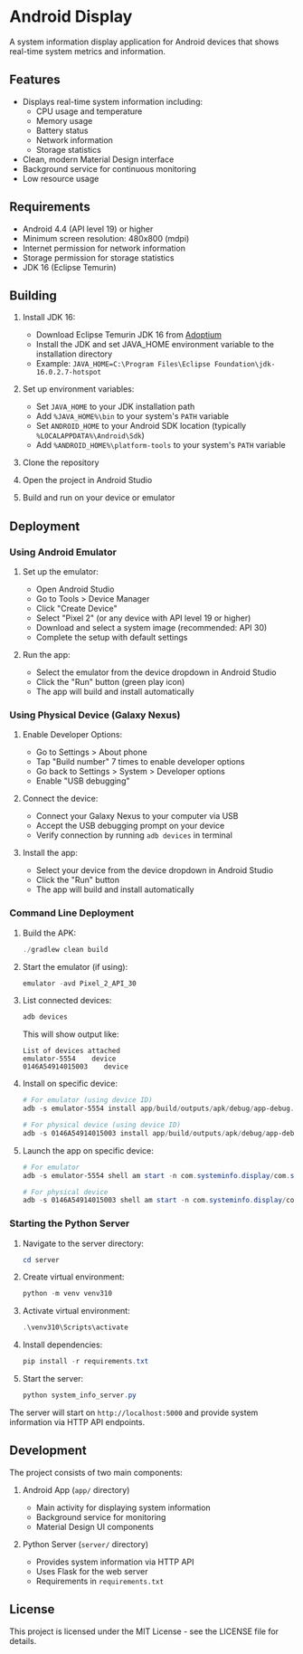 # Android Display

A system information display application for Android devices that shows real-time system metrics and information.

## Features

- Displays real-time system information including:
  - CPU usage and temperature
  - Memory usage
  - Battery status
  - Network information
  - Storage statistics
- Clean, modern Material Design interface
- Background service for continuous monitoring
- Low resource usage

## Requirements

- Android 4.4 (API level 19) or higher
- Minimum screen resolution: 480x800 (mdpi)
- Internet permission for network information
- Storage permission for storage statistics
- JDK 16 (Eclipse Temurin)

## Building

1. Install JDK 16:
   - Download Eclipse Temurin JDK 16 from [Adoptium](https://adoptium.net/temurin/releases/?version=16)
   - Install the JDK and set JAVA_HOME environment variable to the installation directory
   - Example: `JAVA_HOME=C:\Program Files\Eclipse Foundation\jdk-16.0.2.7-hotspot`

2. Set up environment variables:
   - Set `JAVA_HOME` to your JDK installation path
   - Add `%JAVA_HOME%\bin` to your system's `PATH` variable
   - Set `ANDROID_HOME` to your Android SDK location (typically `%LOCALAPPDATA%\Android\Sdk`)
   - Add `%ANDROID_HOME%\platform-tools` to your system's `PATH` variable

3. Clone the repository
4. Open the project in Android Studio
5. Build and run on your device or emulator

## Deployment

### Using Android Emulator

1. Set up the emulator:
   - Open Android Studio
   - Go to Tools > Device Manager
   - Click "Create Device"
   - Select "Pixel 2" (or any device with API level 19 or higher)
   - Download and select a system image (recommended: API 30)
   - Complete the setup with default settings

2. Run the app:
   - Select the emulator from the device dropdown in Android Studio
   - Click the "Run" button (green play icon)
   - The app will build and install automatically

### Using Physical Device (Galaxy Nexus)

1. Enable Developer Options:
   - Go to Settings > About phone
   - Tap "Build number" 7 times to enable developer options
   - Go back to Settings > System > Developer options
   - Enable "USB debugging"

2. Connect the device:
   - Connect your Galaxy Nexus to your computer via USB
   - Accept the USB debugging prompt on your device
   - Verify connection by running `adb devices` in terminal

3. Install the app:
   - Select your device from the device dropdown in Android Studio
   - Click the "Run" button
   - The app will build and install automatically

### Command Line Deployment

1. Build the APK:
   ```powershell
   ./gradlew clean build
   ```

2. Start the emulator (if using):
   ```powershell
   emulator -avd Pixel_2_API_30
   ```

3. List connected devices:
   ```powershell
   adb devices
   ```
   This will show output like:
   ```
   List of devices attached
   emulator-5554    device
   0146A54914015003    device
   ```

4. Install on specific device:
   ```powershell
   # For emulator (using device ID)
   adb -s emulator-5554 install app/build/outputs/apk/debug/app-debug.apk

   # For physical device (using device ID)
   adb -s 0146A54914015003 install app/build/outputs/apk/debug/app-debug.apk
   ```

5. Launch the app on specific device:
   ```powershell
   # For emulator
   adb -s emulator-5554 shell am start -n com.systeminfo.display/com.systeminfo.display.MainActivity

   # For physical device
   adb -s 0146A54914015003 shell am start -n com.systeminfo.display/com.systeminfo.display.MainActivity
   ```

### Starting the Python Server

1. Navigate to the server directory:
   ```powershell
   cd server
   ```

2. Create virtual environment:
   ```powershell
   python -m venv venv310
   ```

3. Activate virtual environment:
   ```powershell
   .\venv310\Scripts\activate
   ```

4. Install dependencies:
   ```powershell
   pip install -r requirements.txt
   ```

5. Start the server:
   ```powershell
   python system_info_server.py
   ```

The server will start on `http://localhost:5000` and provide system information via HTTP API endpoints.

## Development

The project consists of two main components:

1. Android App (`app/` directory)
   - Main activity for displaying system information
   - Background service for monitoring
   - Material Design UI components

2. Python Server (`server/` directory)
   - Provides system information via HTTP API
   - Uses Flask for the web server
   - Requirements in `requirements.txt`

## License

This project is licensed under the MIT License - see the LICENSE file for details. 